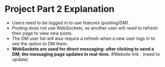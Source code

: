# Project Part 2 Explanation

- Users need to be logged in to use features (posting/DM).
- Posting does not use WebSockets, so another user will need to refresh their page to view new posts.
- The DM user list will also require a refresh when a new user logs in to see the option to DM them.
- **WebSockets are used for direct messaging: after clicking to send a DM, the messaging page updates in real-time.**
#Website link : (need to update)
  

